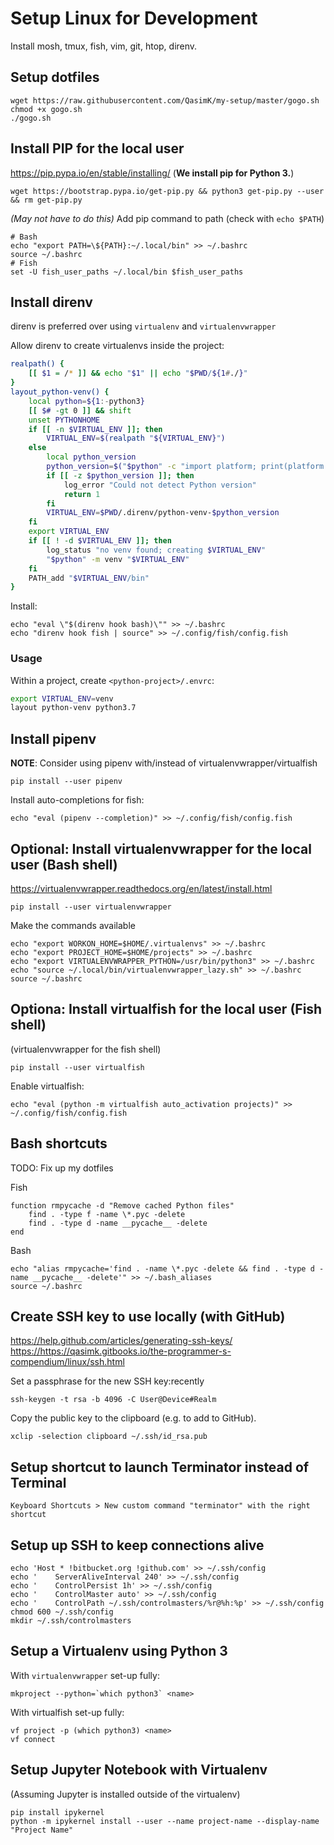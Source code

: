 # Setup Linux for Development

Install mosh, tmux, fish, vim, git, htop, direnv.

## Setup dotfiles

    wget https://raw.githubusercontent.com/QasimK/my-setup/master/gogo.sh
    chmod +x gogo.sh
    ./gogo.sh


## Install PIP for the local user
<https://pip.pypa.io/en/stable/installing/> (**We install pip for Python 3.**)

    wget https://bootstrap.pypa.io/get-pip.py && python3 get-pip.py --user && rm get-pip.py

*(May not have to do this)* Add pip command to path (check with `echo $PATH`)

    # Bash
    echo "export PATH=\${PATH}:~/.local/bin" >> ~/.bashrc
    source ~/.bashrc
    # Fish
    set -U fish_user_paths ~/.local/bin $fish_user_paths

## Install direnv

direnv is preferred over using `virtualenv` and `virtualenvwrapper`

Allow direnv to create virtualenvs inside the project:

```bash
realpath() {
    [[ $1 = /* ]] && echo "$1" || echo "$PWD/${1#./}"
}
layout_python-venv() {
    local python=${1:-python3}
    [[ $# -gt 0 ]] && shift
    unset PYTHONHOME
    if [[ -n $VIRTUAL_ENV ]]; then
        VIRTUAL_ENV=$(realpath "${VIRTUAL_ENV}")
    else
        local python_version
        python_version=$("$python" -c "import platform; print(platform.python_version())")
        if [[ -z $python_version ]]; then
            log_error "Could not detect Python version"
            return 1
        fi
        VIRTUAL_ENV=$PWD/.direnv/python-venv-$python_version
    fi  
    export VIRTUAL_ENV
    if [[ ! -d $VIRTUAL_ENV ]]; then
        log_status "no venv found; creating $VIRTUAL_ENV"
        "$python" -m venv "$VIRTUAL_ENV"
    fi  
    PATH_add "$VIRTUAL_ENV/bin"
}
```

Install:

    echo "eval \"$(direnv hook bash)\"" >> ~/.bashrc
    echo "direnv hook fish | source" >> ~/.config/fish/config.fish

### Usage

Within a project, create `<python-project>/.envrc`:

```bash
export VIRTUAL_ENV=venv
layout python-venv python3.7
```

## Install pipenv

**NOTE**: Consider using pipenv with/instead of virtualenvwrapper/virtualfish

    pip install --user pipenv

Install auto-completions for fish:

    echo "eval (pipenv --completion)" >> ~/.config/fish/config.fish


## Optional: Install virtualenvwrapper for the local user (Bash shell)

<https://virtualenvwrapper.readthedocs.org/en/latest/install.html>

    pip install --user virtualenvwrapper

Make the commands available

    echo "export WORKON_HOME=$HOME/.virtualenvs" >> ~/.bashrc
    echo "export PROJECT_HOME=$HOME/projects" >> ~/.bashrc
    echo "export VIRTUALENVWRAPPER_PYTHON=/usr/bin/python3" >> ~/.bashrc
    echo "source ~/.local/bin/virtualenvwrapper_lazy.sh" >> ~/.bashrc
    source ~/.bashrc


## Optiona: Install virtualfish for the local user (Fish shell)

(virtualenvwrapper for the fish shell)

    pip install --user virtualfish

Enable virtualfish:

    echo "eval (python -m virtualfish auto_activation projects)" >> ~/.config/fish/config.fish

## Bash shortcuts

TODO: Fix up my dotfiles

Fish

    function rmpycache -d "Remove cached Python files"
        find . -type f -name \*.pyc -delete
        find . -type d -name __pycache__ -delete
    end

Bash

    echo "alias rmpycache='find . -name \*.pyc -delete && find . -type d -name __pycache__ -delete'" >> ~/.bash_aliases
    source ~/.bashrc


## Create SSH key to use locally (with GitHub)
<https://help.github.com/articles/generating-ssh-keys/>
<https://https://qasimk.gitbooks.io/the-programmer-s-compendium/linux/ssh.html>

Set a passphrase for the new SSH key:recently

    ssh-keygen -t rsa -b 4096 -C User@Device#Realm

Copy the public key to the clipboard (e.g. to add to GitHub).

    xclip -selection clipboard ~/.ssh/id_rsa.pub


## Setup shortcut to launch Terminator instead of Terminal

    Keyboard Shortcuts > New custom command "terminator" with the right shortcut


## Setup up SSH to keep connections alive

    echo 'Host * !bitbucket.org !github.com' >> ~/.ssh/config
    echo '    ServerAliveInterval 240' >> ~/.ssh/config
    echo '    ControlPersist 1h' >> ~/.ssh/config
    echo '    ControlMaster auto' >> ~/.ssh/config
    echo '    ControlPath ~/.ssh/controlmasters/%r@%h:%p' >> ~/.ssh/config
    chmod 600 ~/.ssh/config
    mkdir ~/.ssh/controlmasters


## Setup a Virtualenv using Python 3

With `virtualenvwrapper` set-up fully:

    mkproject --python=`which python3` <name>

With virtualfish set-up fully:

    vf project -p (which python3) <name>
    vf connect


## Setup Jupyter Notebook with Virtualenv

(Assuming Jupyter is installed outside of the virtualenv)

    pip install ipykernel
    python -m ipykernel install --user --name project-name --display-name "Project Name"
